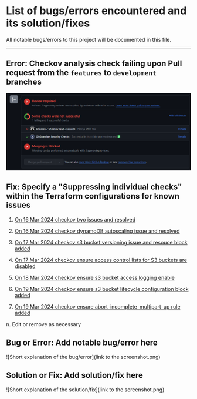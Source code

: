 # List of bugs/errors encountered and its solution/fixes

All notable bugs/errors to this project will be documented in this file.

---

## Error: Checkov analysis check failing upon Pull request from the `features` to `development` branches

![Checkov analysis on Terraform configurations when creating a pull request to merge to 1 branch above](/screenshots/checkov-screenshot.png)

## Fix: Specify a "Suppressing individual checks" within the Terraform configurations for known issues

1. [On 16 Mar 2024 checkov two issues and resolved](/screenshots/16032024-checkov-2_issues.png)

2. [On 16 Mar 2024 checkov dynamoDB autoscaling issue and resolved](/screenshots/16032024-checkov-autoScaling_issue.png)

3. [On 17 Mar 2024 checkov s3 bucket versioning issue and resouce block added](/screenshots/17032024-checkov-s3_bucket_versioning_issue.png)

4. [On 17 Mar 2024 checkov ensure access control lists for S3 buckets are disabled](/screenshots/17032024-checkov-s3_bucket_ACL_issue.png)

5. [On 18 Mar 2024 checkov ensure s3 bucket access logging enable](/screenshots/18032024-checkov-s3_bucket_ACL_issue.png)

6. [On 19 Mar 2024 checkov ensure s3 bucket lifecycle configuration block added](/screenshots/19032024-checkov-s3_bucket_lifecycle-configuration_issue.png)

7. [On 19 Mar 2024 checkov ensure abort_incomplete_multipart_up rule added](/screenshots/19032024-checkov-s3_bucket_lifecycle-configuration_set-abort_issue.png)


n. Edit or remove as necessary

## Bug or Error: Add notable bug/error here

![Short explanation of the bug/error](link to the screenshot.png)

## Solution or Fix: Add solution/fix here

![Short explanation of the solution/fix](link to the screenshot.png)
